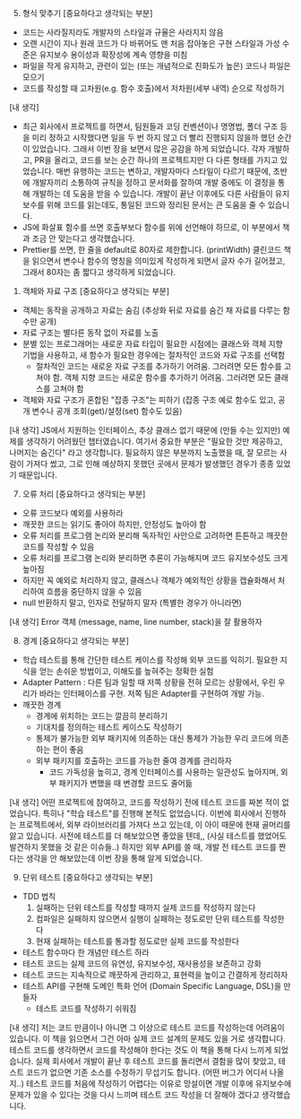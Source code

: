 5. 형식 맞추기
[중요하다고 생각되는 부분]
- 코드는 사라질지라도 개발자의 스타일과 규율은 사라지지 않음
- 오랜 시간이 지나 원래 코드가 다 바뀌어도 맨 처음 잡아놓은 구현 스타일과 가성 수준은 유지보수 용이성과 확장성에 계속 영향을 미침
- 파일을 작게 유지하고, 관련이 있는 (또는 개념적으로 친화도가 높은) 코드나 파일은 모으기
- 코드를 작성할 때 고차원(e.g. 함수 호출)에서 저차원(세부 내역) 순으로 작성하기
	
[내 생각]
- 최근 회사에서 프로젝트를 하면서, 팀원들과 코딩 컨벤션이나 명명법, 폴더 구조 등을 미리 정하고 시작했다면 일을 두 번 하지 않고
	더 빨리 진행되지 않을까 했던 순간이 있었습니다.
	그래서 이번 장을 보면서 많은 공감을 하게 되었습니다.
	각자 개발하고, PR을 올리고, 코드를 보는 순간 하나의 프로젝트지만 다 다른 형태를 가지고 있었습니다.
	매번 유행하는 코드는 변하고, 개발자마다 스타일이 다르기 때문에, 초반에 개발자끼리 소통하여 규칙을 정하고 문서화를 잘하여
	개발 중에도 이 결정을 통해 개발하는 데 도움을 받을 수 있습니다.
	개발이 끝난 이후에도 다른 사람들이 유지보수를 위해 코드를 읽는데도, 통일된 코드와 정리된 문서는 큰 도움을 줄 수 있습니다.
- JS에 화살표 함수를 쓰면 호출부보다 함수를 위에 선언해야 하므로, 이 부분에서 책과 조금 안 맞는다고 생각했습니다.
- Prettier를 쓰면, 한 줄을 default로 80자로 제한합니다. (printWidth)
	클린코드 책을 읽으면서 변수나 함수의 명칭을 의미있게 작성하게 되면서 글자 수가 길어졌고,
	그래서 80자는 좀 짧다고 생각하게 되었습니다.
	
1. 객체와 자료 구조
[중요하다고 생각되는 부분]
- 객체는 동작을 공개하고 자료는 숨김 (추상화 뒤로 자료를 숨긴 채 자료를 다루는 함수만 공개)
- 자료 구조는 별다른 동작 없이 자료를 노출
- 분별 있는 프로그래머는 새로운 자료 타입이 필요한 시점에는 클래스와 객체 지향 기법을 사용하고, 새 함수가 필요한 경우에는 절차적인 코드와 자료 구조를 선택함
	- 절차적인 코드는 새로운 자료 구조를 추가하기 어려움. 그러려면 모든 함수를 고쳐야 함. 객체 지향 코드는 새로운 함수를 추가하기 어려움. 그러려면 모든 클래스를 고쳐야 함 
- 객체와 자료 구조가 혼합된 "잡종 구조"는 피하기 (잡종 구조 예로 함수도 있고, 공개 변수나 공개 조회(get)/설정(set) 함수도 있음)

[내 생각]
JS에서 지원하는 인터페이스, 추상 클래스 없기 때문에 (만들 수는 있지만) 예제를 생각하기 어려웠던 챕터였습니다.
여기서 중요한 부분은 "필요한 것만 제공하고, 나머지는 숨긴다" 라고 생각합니다.
필요하지 않은 부분까지 노출했을 때, 잘 모르는 사람이 가져다 썼고, 그로 인해 예상하지 못했던 곳에서 문제가 발생했던 경우가 종종 있었기 때문입니다.

7. 오류 처리
[중요하다고 생각되는 부분]
- 오류 코드보다 예외를 사용하라
- 깨끗한 코드는 읽기도 좋아야 하지만, 안정성도 높아야 함
- 오류 처리를 프로그램 논리와 분리해 독자적인 사안으로 고려하면 튼튼하고 깨끗한 코드를 작성할 수 있음
- 오류 처리를 프로그램 논리와 분리하면 추론이 가능해지며 코드 유지보수성도 크게 높아짐
- 하지만 꼭 예외로 처리하지 않고, 클래스나 객체가 예외적인 상황을 캡슐화해서 처리하여 흐름을 중단하지 않을 수 있음
- null 반환하지 말고, 인자로 전달하지 말자 (특별한 경우가 아니라면)

[내 생각]
Error 객체 (message, name, line number, stack)을 잘 활용하자

8. 경계
[중요하다고 생각되는 부분]
- 학습 테스트를 통해 간단한 테스트 케이스를 작성해 외부 코드를 익히기. 필요한 지식을 얻는 손쉬운 방법이고, 이해도를 높혀주는 정확한 실험
- Adapter Pattern : 다른 팀과 일할 때 저쪽 상황을 전혀 모르는 상황에서, 우린 우리가 바라는 인터페이스를 구현. 저쪽 팀은 Adapter를 구현하여 개발 가능.
- 깨끗한 경계
	- 경계에 위치하는 코드는 깔끔히 분리하기
    - 기대치를 정의하는 테스트 케이스도 작성하기
	- 통제가 불가능한 외부 패키지에 의존하는 대신 통제가 가능한 우리 코드에 의존하는 편이 좋음
	- 외부 패키지를 호출하는 코드를 가능한 줄여 경계를 관리하자
		- 코드 가독성을 높히고, 경계 인터페이스를 사용하는 일관성도 높아지며, 외부 패키지가 변했을 때 변경할 코드도 줄어듦

[내 생각]
어떤 프로젝트에 참여하고, 코드를 작성하기 전에 테스트 코드를 짜본 적이 없었습니다.
특히나 "학습 테스트"를 진행해 본적도 없었습니다.
이번에 회사에서 진행하는 프로젝트에서, 외부 라이브러리를 가져다 쓰고 있는데, 이 아이 때문에 현재 골머리를 앓고 있습니다.
사전에 테스트를 더 해보았으면 좋았을 텐데,, (사실 테스트를 했었어도 발견하지 못했을 것 같은 이슈들..)
하지만 외부 API를 쓸 때, 개발 전 테스트 코드를 짠다는 생각을 안 해보았는데 이번 장을 통해 알게 되었습니다.


9. 단위 테스트
[중요하다고 생각되는 부분]
- TDD 법칙
    1. 실패하는 단위 테스트를 작성할 때까지 실제 코드를 작성하지 않는다
    2. 컴파일은 실패하지 않으면서 실행이 실패하는 정도로만 단위 테스트를 작성한다
    3. 현재 실패하는 테스트를 통과할 정도로만 실제 코드를 작성한다
- 테스트 함수마다 한 개념만 테스트 하라
- 테스트 코드는 실제 코드의 유연성, 유지보수성, 재사용성을 보존하고 강화
- 테스트 코드는 지속적으로 깨끗하게 관리하고, 표현력을 높이고 간결하게 정리하자
- 테스트 API를 구현해 도메인 특화 언어 (Domain Specific Language, DSL)을 만들자
	- 테스트 코드를 작성하기 쉬워짐

[내 생각]
저는 코드 만큼이나 아니면 그 이상으로 테스트 코드를 작성하는데 어려움이 있습니다.
이 책을 읽으면서 그건 아마 실제 코드 설계의 문제도 있을 거로 생각합니다.
테스트 코드를 생각하면서 코드를 작성해야 한다는 것도 이 책을 통해 다시 느끼게 되었습니다.
실제 회사에서 개발이 끝난 후 테스트 코드를 돌리면서 결함을 많이 찾았고,
테스트 코드가 없으면 기존 소스를 수정하기 무섭기도 합니다. (어떤 버그가 어디서 나올지..)
테스트 코드를 처음에 작성하기 어렵다는 이유로 망설이면 개발 이후에 유지보수에 문제가 있을 수 있다는 것을 다시 느끼며 테스트 코드 작성을 더 잘해야 겠다고 생각했습니다.